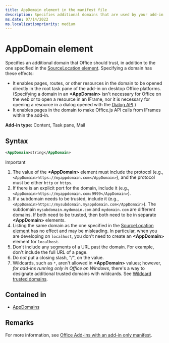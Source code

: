 ```yaml
---
title: AppDomain element in the manifest file
description: Specifies additional domains that are used by your add-in and should be trusted by Office.
ms.date: 07/14/2022
ms.localizationpriority: medium
---
```


# AppDomain element

Specifies an additional domain that Office should trust, in addition to the one specified in the [SourceLocation element](sourcelocation.md). Specifying a domain has these effects:

- It enables pages, routes, or other resources in the domain to be opened directly in the root task pane of the add-in on desktop Office platforms. (Specifying a domain in an **\<AppDomain\>** isn't necessary for Office on the web or to open a resource in an IFrame, nor it is necessary for opening a resource in a dialog opened with the [Dialog API](/office/dev/add-ins/develop/dialog-api-in-office-add-ins).)
- It enables pages in the domain to make Office.js API calls from IFrames within the add-in.

**Add-in type:** Content, Task pane, Mail

## Syntax

```XML
<AppDomain>string</AppDomain>
```

> [!IMPORTANT]
>
> 1. The value of the **\<AppDomain\>** element must include the protocol (e.g., `<AppDomain>https://myappdomain.com</AppDomain>`), and the protocol must be either `http` or `https`.
> 1. If there is an explicit port for the domain, include it (e.g.,`<AppDomain>https://myappdomain.com:9999</AppDomain>`).
> 1. If a subdomain needs to be trusted, include it (e.g.,`<AppDomain>https://mysubdomain.myappdomain.com</AppDomain>`). The subdomain `mysubdomain.mydomain.com` and `mydomain.com` are different domains. If both need to be trusted, then both need to be in separate **\<AppDomain\>** elements.
> 1. Listing the same domain as the one specified in the [SourceLocation element](sourcelocation.md) has no effect and may be misleading. In particular, when you are developing on `localhost`, you don't need to create an **\<AppDomain\>** element for `localhost`.
> 1. Don't include any segments of a URL past the domain. For example, don't include the full URL of a page.
> 1. Do *not* put a closing slash, "/", on the value.
> 1. Wildcards, such as `*`, aren't allowed in **\<AppDomain\>** values; however, *for add-ins running only in Office on Windows*, there's a way to designate additional trusted domains with wildcards. See [Wildcard trusted domains](/office/dev/add-ins/develop/trusted-domains).

## Contained in

- [AppDomains](appdomains.md)

## Remarks

For more information, see [Office Add-ins with an add-in only manifest](/office/dev/add-ins/develop/xml-manifest-overview).
